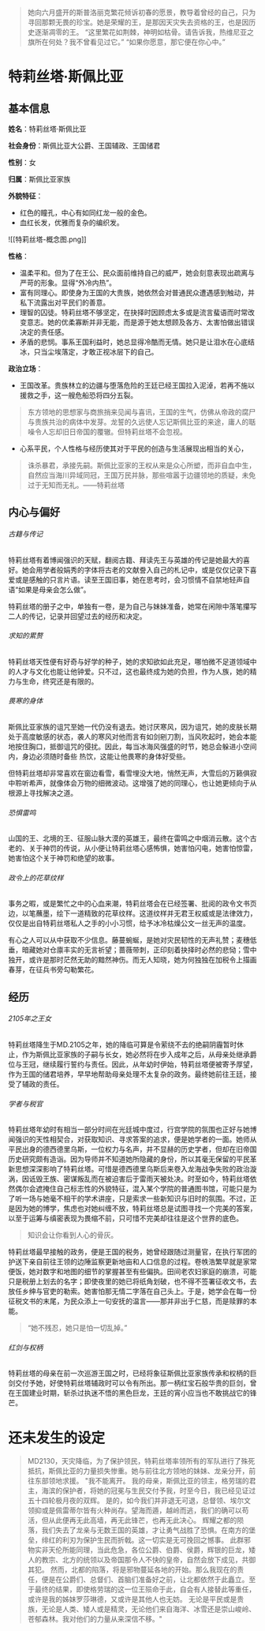 >她向六月盛开的斯普洛丽克繁花倾诉初春的愿景，教导着曾经的自己，只为寻回那颗无畏的珍宝。她是荣耀的王，是那因天灾失去资格的王，也是因历史逐渐凋零的王。
>“这里繁花如荆棘，神明如枯骨。请告诉我，热维尼亚之旗所在何处？我不曾看见过它。”
>“如果你愿意，那它便在你心中。”
# 特莉丝塔·斯佩比亚
## 基本信息
**姓名**：特莉丝塔·斯佩比亚

**社会身份**：斯佩比亚大公爵、王国辅政、王国储君

**性别**：女

**归属**：斯佩比亚家族

**外貌特征**：
- 红色的瞳孔，中心有如同红龙一般的金色。
- 血红长发，优雅而复杂的编织发。

![[特莉丝塔-概念图.png]]

**性格**：
- 温柔平和。但为了在王公、民众面前维持自己的威严，她会刻意表现出疏离与严苛的形象。显得“外冷内热”。
- 富有同理心。即使身为王国的大贵族，她依然会对普通民众遭遇感到触动，并私下流露出对平民们的善意。
- 理智的囚徒。特莉丝塔不够坚定，在抉择时因顾虑太多或是流言蜚语而时常改变意志。她的优柔寡断并非无能，而是源于她太想顾及各方、太害怕做出错误决定的责任感。
- 矛盾的悲悯。事系王国利益时，她总显得冷酷而无情。她只是让泪水在心底结冰，只当尘埃落定，才敢正视冰层下的自己。

**政治立场**：
- 王国改革。贵族林立的边疆与堕落危险的王廷已经王国拉入泥淖，若再不施以援救之手，这一艘危船恐将四分五裂。
>东方领地的思想家与商旅捎来见闻与喜讯，王国的生气，仿佛从帝政的腐尸与贵族共治的病体中发芽。龙誓的久远使人忘记斯佩比亚的来途，庸人的聒噪令人忘却旧日帝国的覆辙。但特莉丝塔不会忽视。
- 心系平民，个人性格与经历使其对于平民的创造与生活展现出相当的关心， 
>诛杀暴君，承接先嗣。斯佩比亚家的王权从来是众心所塑，而非自血中生，自然应当海川异域同冠，王国万民并脉，那些喧嚣于边疆领地的质疑，未免过于无知而无礼。——特莉丝塔

## 内心与偏好
###### 古籍与传记
特莉丝塔有着博闻强识的天赋，翻阅古籍、拜读先王与英雄的传记是她最大的喜好。她会用学者般娟秀的字体将古老的文献誊入自己的札记中，或是仅仅记录下喜爱或是感触的只言片语。读至王国旧事，她在思考时，会习惯情不自禁地轻声自语“如果是母亲会怎么做”。

特莉丝塔的册子之中，单独有一卷，是为自己与妹妹准备，她常在闲隙中落笔攥写二人的传记，记录并回望过去的经历和决定。
###### 求知的累赘
特莉丝塔天性便有好奇与好学的种子，她的求知欲如此充足，哪怕微不足道领域中的人才与文化也能让他钟爱。只不过，这也最终成为她的负担，作为人族，她的精力与生命，终究还是有限的。
###### 畏寒的身体
斯佩比亚家族的诅咒至她一代仍没有退去。她讨厌寒风，因为诅咒，她的皮肤长期处于高度敏感的状态，袭人的寒风对他而言有如剑剜刀割，当风吹起时，她会本能地按住胸口，抵御诅咒的侵扰。因此，每当冰海风强盛的时节，她总会躲进小空间内，身边必须随时备些 热饮，这能让他畏寒的身体好受些。

但特莉丝塔却非常喜欢在窗边看雪，看雪埋没大地，悄然无声，大雪后的万籁俱寂中聆听希声，就像体会万物的细微波动。这增强了她的同理心，也让她更倾向于从根源上寻找解决之道。
###### 恐惧雷鸣
山国的王、北境的王、征服山脉大漠的英雄王，最终在雷鸣之中烟消云散。这个古老的、关于神罚的传说，从小便让特莉丝塔心感怖惧，她害怕闪电，她害怕惊雷，她害怕这个关于神罚和绝望的故事。
###### 政令上的花草纹样
事务之暇，或是繁忙之中的心血来潮，特莉丝塔会在已经签署、批阅的政令文书页边，以笔蘸墨，绘下一道精致的花草纹样。这道纹样并无君王权威或是法律效力，仅仅是出自特莉丝塔私人之手的小小习惯，给予冰冷枯燥公文一丝无声的温度。

有心之人可以从中获取不少信息。藤蔓蜿蜒，是她对灾民韧性的无声礼赞；麦穗低垂，暗藏她对仓廪丰实的无言祈望；蔷薇带刺，正印刻着抉择时必然的悲恸；雪中独开，或许是那时茫然无助的黯然神伤。而无人知晓，她为何独独在加税令上描画春芽，在征兵书旁勾勒繁花。
## 经历
###### 2105年之王女
特莉丝塔降生于MD.2105之年，她的降临可算是令萦绕不去的绝嗣阴霾暂时休止，作为斯佩比亚家族的子嗣与长女，她必然将在步入成年之后，从母亲处继承爵位与王冠，继续履行誓约与责任。因此，从年幼时伊始，特莉丝塔便被寄予厚望，作为王国的储君培养，早早地帮助母亲处理不太复杂的政务。最终她前往王廷，接受了辅政的责任。
###### 学者与税官
特莉丝塔年幼时有相当一部分时间在光廷城中度过，行宫学院的氛围也正好与她博闻强识的天性相契合，对获取知识、寻求答案的追求，便是她学者的一面。她师从平民出身的德西德里乌斯，一位权力与名声，并不显赫的历史学者，但却在旧帝国历史研究颇有造诣。因为导师并不知道她所隐藏的身份，所以其毫无保留的平民革新思想深深影响了特莉丝塔。可惜是德西德里乌斯后来卷入龙海战争失败的政治漩涡，因诋毁王族、密谋叛乱而在被迫害后于雷雨天被处决。时至如今，特莉丝塔依然偶尔会遮掩住自己标志性的外貌特征，混入某个学院的普通图书馆，可能只是为了听一场与她毫不相干的学术讲座，只是索求一些新知识与旧时的氛围。不过，正是因为她的博学，焦虑也对她纠缠不放，特莉丝塔总是试图寻找一个完美的答案，以至于运筹与缜密表现为畏缩不前，只可惜不完美却往往是这个世界的底色。
>知识会让你看到人心的骨灰。

特莉丝塔最早接触的政务，便是王国的税务，她曾经跟随过测量官，在执行军团的护送下亲自前往王领的边陲监察更新地亩和人口信息的过程。卷帙浩繁早就是家常便饭，她对数字和地图的细节的掌握甚至有些偏执。田间老农妇家庭的崩溃，可能只是税册上划去的名字；即使夜里的她已将纸角划破，也不得不签署征收文书，去放任乡绅与官吏的勒索。她害怕那无情二字落在自己头上。于是，她学会在每一份征税文书的末尾，为民众添上一句安抚的温言——那并非出于仁慈，而是赎罪的本能。
>“她不残忍，她只是怕一切乱掉。”
###### 红剑与权柄
特莉丝塔的母亲在前一次巡游王国之时，已经将象征斯佩比亚家族传承和权柄的巨剑交付予她，好使特莉丝塔辅政时可以令有所出。那一柄红宝石般华贵的巨剑，曾在王国建业时期，斩杀过执迷不悟的黑色巨龙，王廷的宵小应当也不敢挑战它的锋芒。
# 还未发生的设定
>MD2130，天灾降临，为了保护领民，特莉丝塔率领所有的军队进行了殊死抵抗，斯佩比亚的力量损失惨重。她与前往北方领地的妹妹、龙亲分开，前往东部领地求援。
>"我不能离开。
>我的母亲，斯佩比亚的领主，格劳瑞的君主，海滨的保护者，将她的冠冕与生民交付予我，时至今日，我已经见证过五十四轮极月夜的双辉。
>是的，如今我们并非退无可退，总督领、埃尔文领抑或是佩雷蒂尔皆有火种尚存。望海而遁，越岭而逃，我们的确可以苟活，但从此便再无此高墙，再无此锋芒，也再无此决心。
>辉耀之都的陨落，我们失去了龙亲与无数王国的英雄，才让勇气战胜了恐惧。在南方的堡垒，绯红的利刃为保护生民而折戟。这一切实是无可挽回之憾事。
>此群邪物实非天伦所能同理，当此危急，各位公爵、伯爵、侯爵，辉银的巨龙，矮人的教宗、北方的统领以及帝国那令人不快的皇帝，自然会放下成见，共御其犯。
>然而，北都的陷落，将是邪物蔓延各地的开始。那么我现在的责任，便是在公爵们、总督们、首脑们准备好之前，让北都依然于此矗立。至于最终的结果，即使格劳瑞的这一位王殒命于此，自会有人接替此等重任，或许是我的姊妹罗莎琳德，又或许是其他人也无妨。
>无论是平民或是贵族，无论是人类、矮人或是精灵，无论他们来自海洋、冰雪还是崇山峻岭、苍郁森林。我对他们的力量从来深信不移。"
